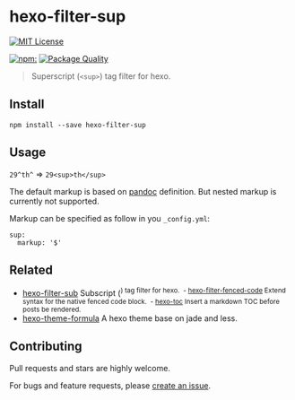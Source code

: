 # hexo-filter-sup

[![MIT License](https://img.shields.io/badge/license-MIT_License-green.svg?style=flat-square)](https://github.com/bubkoo/hexo-filter-sup/blob/master/LICENSE)

[![npm:](https://img.shields.io/npm/v/hexo-filter-sup.svg?style=flat-square)](https://www.npmjs.com/packages/hexo-filter-sup)
[![Package Quality](http://npm.packagequality.com/shield/hexo-filter-sup.svg)](http://packagequality.com/#?package=hexo-filter-sup)

> Superscript (`<sup>`) tag filter for hexo.

## Install

```node
npm install --save hexo-filter-sup
```

## Usage

`29^th^` => `29<sup>th</sup>`

The default markup is based on [pandoc](http://johnmacfarlane.net/pandoc/README.html#superscripts-and-subscripts) definition. But nested markup is currently not supported.

Markup can be specified as follow in you `_config.yml`:

```
sup:
  markup: '$'
```

## Related

- [hexo-filter-sub](https://github.com/bubkoo/hexo-filter-sub) Subscript (<sup>) tag filter for hexo.
 - [hexo-filter-fenced-code](https://github.com/bubkoo/hexo-filter-fenced-code) Extend syntax for the native fenced code block.
 - [hexo-toc](https://github.com/bubkoo/hexo-toc) Insert a markdown TOC before posts be rendered. 
- [hexo-theme-formula](https://github.com/bubkoo/hexo-theme-formula) A hexo theme base on jade and less. 


## Contributing

Pull requests and stars are highly welcome.

For bugs and feature requests, please [create an issue](https://github.com/bubkoo/hexo-filter-sup/issues/new).

